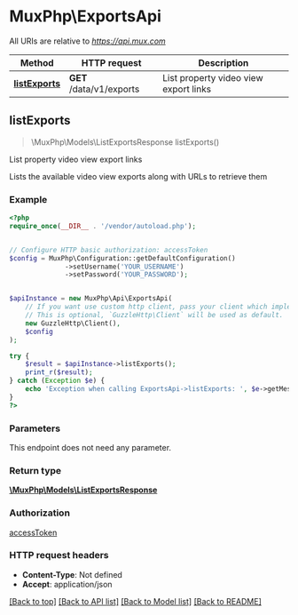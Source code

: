 # MuxPhp\ExportsApi

All URIs are relative to *https://api.mux.com*

Method | HTTP request | Description
------------- | ------------- | -------------
[**listExports**](ExportsApi.md#listExports) | **GET** /data/v1/exports | List property video view export links



## listExports

> \MuxPhp\Models\ListExportsResponse listExports()

List property video view export links

Lists the available video view exports along with URLs to retrieve them

### Example

```php
<?php
require_once(__DIR__ . '/vendor/autoload.php');


// Configure HTTP basic authorization: accessToken
$config = MuxPhp\Configuration::getDefaultConfiguration()
              ->setUsername('YOUR_USERNAME')
              ->setPassword('YOUR_PASSWORD');


$apiInstance = new MuxPhp\Api\ExportsApi(
    // If you want use custom http client, pass your client which implements `GuzzleHttp\ClientInterface`.
    // This is optional, `GuzzleHttp\Client` will be used as default.
    new GuzzleHttp\Client(),
    $config
);

try {
    $result = $apiInstance->listExports();
    print_r($result);
} catch (Exception $e) {
    echo 'Exception when calling ExportsApi->listExports: ', $e->getMessage(), PHP_EOL;
}
?>
```

### Parameters

This endpoint does not need any parameter.

### Return type

[**\MuxPhp\Models\ListExportsResponse**](../Model/ListExportsResponse.md)

### Authorization

[accessToken](../../README.md#accessToken)

### HTTP request headers

- **Content-Type**: Not defined
- **Accept**: application/json

[[Back to top]](#) [[Back to API list]](../../README.md#documentation-for-api-endpoints)
[[Back to Model list]](../../README.md#documentation-for-models)
[[Back to README]](../../README.md)

